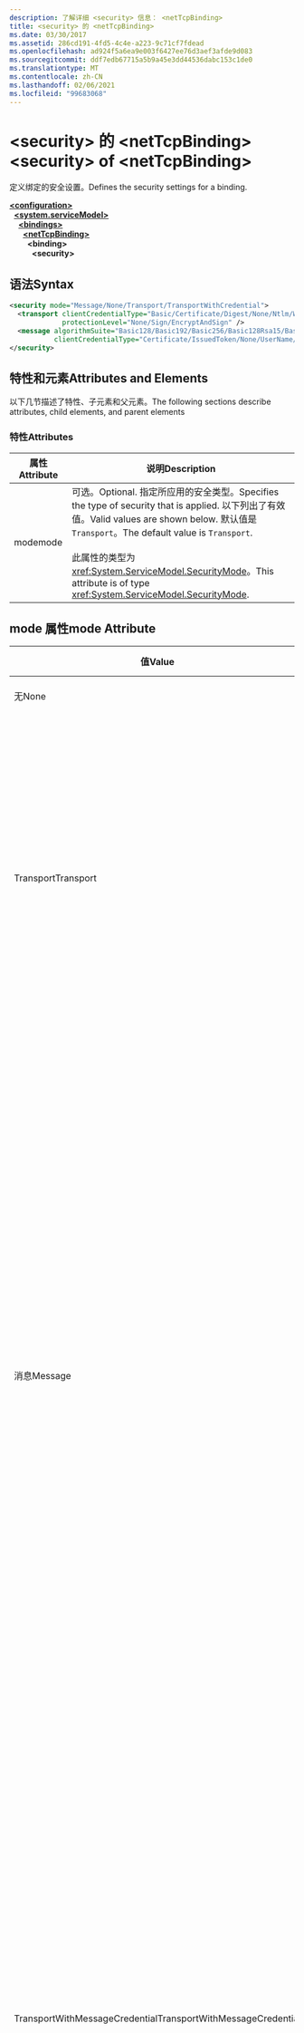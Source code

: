 ```yaml
---
description: 了解详细 <security> 信息： <netTcpBinding>
title: <security> 的 <netTcpBinding>
ms.date: 03/30/2017
ms.assetid: 286cd191-4fd5-4c4e-a223-9c71cf7fdead
ms.openlocfilehash: ad924f5a6ea9e003f6427ee76d3aef3afde9d083
ms.sourcegitcommit: ddf7edb67715a5b9a45e3dd44536dabc153c1de0
ms.translationtype: MT
ms.contentlocale: zh-CN
ms.lasthandoff: 02/06/2021
ms.locfileid: "99683068"
---
```

# <a name="security-of-nettcpbinding"></a><span data-ttu-id="bd366-103">\<security> 的 \<netTcpBinding></span><span class="sxs-lookup"><span data-stu-id="bd366-103">\<security> of \<netTcpBinding></span></span>

<span data-ttu-id="bd366-104">定义绑定的安全设置。</span><span class="sxs-lookup"><span data-stu-id="bd366-104">Defines the security settings for a binding.</span></span>  
  
[**\<configuration>**](../configuration-element.md)\
&nbsp;&nbsp;[**\<system.serviceModel>**](system-servicemodel.md)\
&nbsp;&nbsp;&nbsp;&nbsp;[**\<bindings>**](bindings.md)\
&nbsp;&nbsp;&nbsp;&nbsp;&nbsp;&nbsp;[**\<netTcpBinding>**](nettcpbinding.md)\
&nbsp;&nbsp;&nbsp;&nbsp;&nbsp;&nbsp;&nbsp;&nbsp;**\<binding>**\
&nbsp;&nbsp;&nbsp;&nbsp;&nbsp;&nbsp;&nbsp;&nbsp;&nbsp;&nbsp;**\<security>**  
  
## <a name="syntax"></a><span data-ttu-id="bd366-105">语法</span><span class="sxs-lookup"><span data-stu-id="bd366-105">Syntax</span></span>  
  
```xml  
<security mode="Message/None/Transport/TransportWithCredential">
  <transport clientCredentialType="Basic/Certificate/Digest/None/Ntlm/Windows"
             protectionLevel="None/Sign/EncryptAndSign" />
  <message algorithmSuite="Basic128/Basic192/Basic256/Basic128Rsa15/Basic256Rsa15/TripleDes/TripleDesRsa15/Basic128Sha256/Basic192Sha256/TripleDesSha256/Basic128Sha256Rsa15/Basic192Sha256Rsa15/Basic256Sha256Rsa15/TripleDesSha256Rsa15"
           clientCredentialType="Certificate/IssuedToken/None/UserName/Windows" />
</security>
```  
  
## <a name="attributes-and-elements"></a><span data-ttu-id="bd366-106">特性和元素</span><span class="sxs-lookup"><span data-stu-id="bd366-106">Attributes and Elements</span></span>  

 <span data-ttu-id="bd366-107">以下几节描述了特性、子元素和父元素。</span><span class="sxs-lookup"><span data-stu-id="bd366-107">The following sections describe attributes, child elements, and parent elements</span></span>  
  
### <a name="attributes"></a><span data-ttu-id="bd366-108">特性</span><span class="sxs-lookup"><span data-stu-id="bd366-108">Attributes</span></span>  
  
|<span data-ttu-id="bd366-109">属性</span><span class="sxs-lookup"><span data-stu-id="bd366-109">Attribute</span></span>|<span data-ttu-id="bd366-110">说明</span><span class="sxs-lookup"><span data-stu-id="bd366-110">Description</span></span>|  
|---------------|-----------------|  
|<span data-ttu-id="bd366-111">mode</span><span class="sxs-lookup"><span data-stu-id="bd366-111">mode</span></span>|<span data-ttu-id="bd366-112">可选。</span><span class="sxs-lookup"><span data-stu-id="bd366-112">Optional.</span></span> <span data-ttu-id="bd366-113">指定所应用的安全类型。</span><span class="sxs-lookup"><span data-stu-id="bd366-113">Specifies the type of security that is applied.</span></span> <span data-ttu-id="bd366-114">以下列出了有效值。</span><span class="sxs-lookup"><span data-stu-id="bd366-114">Valid values are shown below.</span></span> <span data-ttu-id="bd366-115">默认值是 `Transport`。</span><span class="sxs-lookup"><span data-stu-id="bd366-115">The default value is `Transport`.</span></span><br /><br /> <span data-ttu-id="bd366-116">此属性的类型为 <xref:System.ServiceModel.SecurityMode>。</span><span class="sxs-lookup"><span data-stu-id="bd366-116">This attribute is of type <xref:System.ServiceModel.SecurityMode>.</span></span>|  
  
## <a name="mode-attribute"></a><span data-ttu-id="bd366-117">mode 属性</span><span class="sxs-lookup"><span data-stu-id="bd366-117">mode Attribute</span></span>  
  
|<span data-ttu-id="bd366-118">值</span><span class="sxs-lookup"><span data-stu-id="bd366-118">Value</span></span>|<span data-ttu-id="bd366-119">说明</span><span class="sxs-lookup"><span data-stu-id="bd366-119">Description</span></span>|  
|-----------|-----------------|  
|<span data-ttu-id="bd366-120">无</span><span class="sxs-lookup"><span data-stu-id="bd366-120">None</span></span>|<span data-ttu-id="bd366-121">禁用安全性。</span><span class="sxs-lookup"><span data-stu-id="bd366-121">Security is disabled.</span></span>|  
|<span data-ttu-id="bd366-122">Transport</span><span class="sxs-lookup"><span data-stu-id="bd366-122">Transport</span></span>|<span data-ttu-id="bd366-123">使用 TLS over TCP 或 SPNego 提供传输安全性。</span><span class="sxs-lookup"><span data-stu-id="bd366-123">Transport security is provided using TLS over TCP or SPNego.</span></span> <span data-ttu-id="bd366-124">此服务可能需要使用 SSL 证书进行配置。</span><span class="sxs-lookup"><span data-stu-id="bd366-124">The service may need to be configured with SSL certificates.</span></span> <span data-ttu-id="bd366-125">可以使用此模式控制保护级别。</span><span class="sxs-lookup"><span data-stu-id="bd366-125">It is possible to control the protection level with this mode.</span></span>|  
|<span data-ttu-id="bd366-126">消息</span><span class="sxs-lookup"><span data-stu-id="bd366-126">Message</span></span>|<span data-ttu-id="bd366-127">使用 SOAP 消息安全提供安全性。</span><span class="sxs-lookup"><span data-stu-id="bd366-127">Security is provided using SOAP message security.</span></span> <span data-ttu-id="bd366-128">默认情况下，将对 SOAP 正文进行加密和签名。</span><span class="sxs-lookup"><span data-stu-id="bd366-128">By default, the SOAP body is encrypted and signed.</span></span> <span data-ttu-id="bd366-129">此模式提供了各种各样的功能，例如服务凭据在带外客户端是否可用、要使用的算法套件以及要应用于消息正文的保护级别。</span><span class="sxs-lookup"><span data-stu-id="bd366-129">This mode offers a variety of features, such as whether the service credentials are available at the client out of band, the algorithm suite to use, and what level of protection to apply to the message body.</span></span> <span data-ttu-id="bd366-130">每个会话将执行一次客户端身份验证，身份验证的结果在会话过程中将被缓存。</span><span class="sxs-lookup"><span data-stu-id="bd366-130">Client authentication is performed once per session and the results of authentication are cached for the duration of the session.</span></span>|  
|<span data-ttu-id="bd366-131">TransportWithMessageCredential</span><span class="sxs-lookup"><span data-stu-id="bd366-131">TransportWithMessageCredential</span></span>|<span data-ttu-id="bd366-132">传输安全性与消息安全性结合使用。</span><span class="sxs-lookup"><span data-stu-id="bd366-132">Transport security is coupled with message security.</span></span> <span data-ttu-id="bd366-133">使用 TLS over TCP 或 SPNego 提供传输安全性，传输安全性可确保完整性、保密性和服务器身份验证。</span><span class="sxs-lookup"><span data-stu-id="bd366-133">Transport security is provided by TLS over TCP, or SPNego, and ensures integrity, confidentiality, and server authentication.</span></span> <span data-ttu-id="bd366-134">SOAP 消息安全性提供客户端身份验证。</span><span class="sxs-lookup"><span data-stu-id="bd366-134">SOAP message security provides client authentication.</span></span> <span data-ttu-id="bd366-135">默认情况下，每个会话将执行一次客户端身份验证，身份验证的结果在会话过程中将被缓存。</span><span class="sxs-lookup"><span data-stu-id="bd366-135">By default, client authentication is performed once per session and the results of authentication are cached for the duration of the session.</span></span>|  
  
### <a name="child-elements"></a><span data-ttu-id="bd366-136">子元素</span><span class="sxs-lookup"><span data-stu-id="bd366-136">Child Elements</span></span>  
  
|<span data-ttu-id="bd366-137">元素</span><span class="sxs-lookup"><span data-stu-id="bd366-137">Element</span></span>|<span data-ttu-id="bd366-138">说明</span><span class="sxs-lookup"><span data-stu-id="bd366-138">Description</span></span>|  
|-------------|-----------------|  
|[\<transport>](transport-of-nettcpbinding.md)|<span data-ttu-id="bd366-139">定义传输的安全设置。</span><span class="sxs-lookup"><span data-stu-id="bd366-139">Defines the security settings for the transport.</span></span> <span data-ttu-id="bd366-140">此元素的类型为 <xref:System.ServiceModel.Configuration.TcpTransportSecurityElement>。</span><span class="sxs-lookup"><span data-stu-id="bd366-140">This element is of type <xref:System.ServiceModel.Configuration.TcpTransportSecurityElement>.</span></span>|  
|[\<message>](message-element-of-nettcpbinding.md)|<span data-ttu-id="bd366-141">定义消息的安全设置。</span><span class="sxs-lookup"><span data-stu-id="bd366-141">Defines the security settings for the message.</span></span> <span data-ttu-id="bd366-142">此元素的类型为 <xref:System.ServiceModel.Configuration.MessageSecurityOverTcpElement>。</span><span class="sxs-lookup"><span data-stu-id="bd366-142">This element is of type <xref:System.ServiceModel.Configuration.MessageSecurityOverTcpElement>.</span></span>|  
  
### <a name="parent-elements"></a><span data-ttu-id="bd366-143">父元素</span><span class="sxs-lookup"><span data-stu-id="bd366-143">Parent Elements</span></span>  
  
|<span data-ttu-id="bd366-144">元素</span><span class="sxs-lookup"><span data-stu-id="bd366-144">Element</span></span>|<span data-ttu-id="bd366-145">说明</span><span class="sxs-lookup"><span data-stu-id="bd366-145">Description</span></span>|  
|-------------|-----------------|  
|<span data-ttu-id="bd366-146">binding</span><span class="sxs-lookup"><span data-stu-id="bd366-146">binding</span></span>|<span data-ttu-id="bd366-147">的绑定元素 [\<netTcpBinding>](nettcpbinding.md) 。</span><span class="sxs-lookup"><span data-stu-id="bd366-147">The binding element of the [\<netTcpBinding>](nettcpbinding.md).</span></span>|  
  
## <a name="remarks"></a><span data-ttu-id="bd366-148">备注</span><span class="sxs-lookup"><span data-stu-id="bd366-148">Remarks</span></span>  

 <span data-ttu-id="bd366-149">每个标准绑定都提供用于控制传输安全性需求的参数。</span><span class="sxs-lookup"><span data-stu-id="bd366-149">Each of the standard bindings provides parameters for controlling the transfer security requirements.</span></span> <span data-ttu-id="bd366-150">这些参数通常包括指定是使用消息级安全性还是使用传输级安全性的安全模式，还包括客户端凭据类型的选项。</span><span class="sxs-lookup"><span data-stu-id="bd366-150">These parameters typically include the security mode that specified whether message-level or transport-level security is used and the choice of client credential type.</span></span> <span data-ttu-id="bd366-151">基于这些参数提供的可供选择的选项，构建一个具有适当安全性的信道堆栈。</span><span class="sxs-lookup"><span data-stu-id="bd366-151">Based on the choice of options these parameters present, a channel stack is constructed with appropriate security.</span></span>  
  
 <span data-ttu-id="bd366-152">由 Windows Communication Foundation (WCF) 提供的系统提供的绑定是一组旨在满足一些最常见的方案要求的绑定。</span><span class="sxs-lookup"><span data-stu-id="bd366-152">The system-provided bindings supplied by Windows Communication Foundation (WCF) are a set designed to meet some of the most common scenario requirements.</span></span> <span data-ttu-id="bd366-153">所有这些绑定都允许为某些特定的目标方案指定安全要求。</span><span class="sxs-lookup"><span data-stu-id="bd366-153">Each of these bindings allows the specification of security requirements for some specific targeted scenarios.</span></span>  
  
 <span data-ttu-id="bd366-154">此配置元素提供用于 `netTcpBinding` 的安全规范。</span><span class="sxs-lookup"><span data-stu-id="bd366-154">This configuration element provides the security specifications for `netTcpBinding`.</span></span> <span data-ttu-id="bd366-155">这是一种适合于跨计算机通信的安全、可靠且进行了优化的绑定。</span><span class="sxs-lookup"><span data-stu-id="bd366-155">This is a secure, reliable, optimized binding suitable for cross-machine communication.</span></span> <span data-ttu-id="bd366-156">默认情况下，它生成运行时通信堆栈，该堆栈支持用于消息传递的 TCP、消息安全性和身份验证的 Windows 安全、可靠的 WS-ReliableMessaging，以及二进制消息编码。</span><span class="sxs-lookup"><span data-stu-id="bd366-156">By default it generates a runtime communication stack supporting TCP for message delivery and Windows Security for message security and authentication, WS-ReliableMessaging for reliability, and binary message encoding.</span></span>  
  
## <a name="see-also"></a><span data-ttu-id="bd366-157">请参阅</span><span class="sxs-lookup"><span data-stu-id="bd366-157">See also</span></span>

- <xref:System.ServiceModel.NetTcpSecurity>
- <xref:System.ServiceModel.NetTcpBinding.Security%2A>
- <xref:System.ServiceModel.Configuration.NetTcpBindingElement.Security%2A>
- <xref:System.ServiceModel.Configuration.NetTcpSecurityElement>
- [<span data-ttu-id="bd366-158">保护服务和客户端的安全</span><span class="sxs-lookup"><span data-stu-id="bd366-158">Securing Services and Clients</span></span>](../../../wcf/feature-details/securing-services-and-clients.md)
- [<span data-ttu-id="bd366-159">绑定</span><span class="sxs-lookup"><span data-stu-id="bd366-159">Bindings</span></span>](../../../wcf/bindings.md)
- [<span data-ttu-id="bd366-160">配置系统提供的绑定</span><span class="sxs-lookup"><span data-stu-id="bd366-160">Configuring System-Provided Bindings</span></span>](../../../wcf/feature-details/configuring-system-provided-bindings.md)
- [<span data-ttu-id="bd366-161">使用绑定配置服务和客户端</span><span class="sxs-lookup"><span data-stu-id="bd366-161">Using Bindings to Configure Services and Clients</span></span>](../../../wcf/using-bindings-to-configure-services-and-clients.md)
- [\<binding>](bindings.md)
